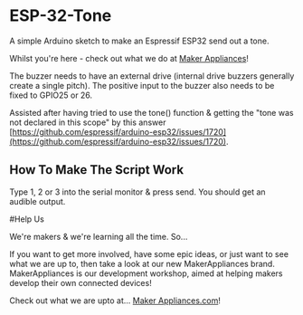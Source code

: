 # ESP-32-Tone
A simple Arduino sketch to make an Espressif ESP32 send out a tone.

Whilst you're here - check out what we do at [Maker Appliances](https://makerappliances.com)!

The buzzer needs to have an external drive (internal drive buzzers generally create a single pitch).  The positive input to the buzzer also needs to be fixed to GPIO25 or 26.

Assisted after having tried to use the tone() function & getting the "tone was not declared in this scope" by this answer [https://github.com/espressif/arduino-esp32/issues/1720](https://github.com/espressif/arduino-esp32/issues/1720).

## How To Make The Script Work

Type 1, 2 or 3 into the serial monitor & press send.  You should get an audible output.


#Help Us

We're makers & we're learning all the time. So...

If you want to get more involved, have some epic ideas, or just want to see what we are up to, then take a look at our new MakerAppliances brand. MakerAppliances is our development workshop, aimed at helping makers develop their own connected devices!

Check out what we are upto at... [Maker Appliances.com](https://makerappliances.com)!
